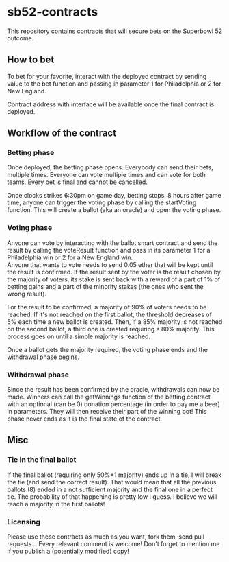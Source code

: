 # sb52-contracts

This repository contains contracts that will secure bets on the Superbowl 52 outcome.

## How to bet

To bet for your favorite, interact with the deployed contract by sending value to the bet function
and passing in parameter 1 for Philadelphia or 2 for New England. <br>

Contract address with interface will be available once the final contract is deployed. <br>

## Workflow of the contract

### Betting phase

Once deployed, the betting phase opens. Everybody can send their bets, multiple times. Everyone can vote multiple times and can vote for both teams. Every bet is final and cannot be cancelled.

Once clocks strikes 6:30pm on game day, betting stops. 8 hours after game time, anyone can trigger the voting phase by calling the startVoting function. This will create a ballot (aka an oracle) and open the voting phase.

### Voting phase

Anyone can vote by interacting with the ballot smart contract and send the result by calling the voteResult function and pass in its parameter 1 for a Philadelphia win or 2 for a New England win. <br> Anyone that wants to vote needs to send 0.05 ether that will be kept until the result is confirmed. If the result sent by the voter is the result chosen by the majority of voters, its stake is sent back with a reward of a part of 1% of betting gains and a part of the minority stakes (the ones who sent the wrong result). <br>

For the result to be confirmed, a majority of 90% of voters needs to be reached. If it's not reached on the first ballot, the threshold decreases of 5% each time a new ballot is created. Then, if a 85% majority is not reached on the second ballot, a third one is created requiring a 80% majority. This process goes on until a simple majority is reached. <br>

Once a ballot gets the majority required, the voting phase ends and the withdrawal phase begins.

### Withdrawal phase

Since the result has been confirmed by the oracle, withdrawals can now be made. Winners can call the getWinnings function of the betting contract with an optional (can be 0) donation percentage (in order to pay me a beer) in parameters. They will then receive their part of the winning pot! This phase never ends as it is the final state of the contract.

## Misc

### Tie in the final ballot

If the final ballot (requiring only 50%+1 majority) ends up in a tie, I will break the tie (and send the correct result). That would mean that all the previous ballots (8) ended in a not sufficient majority and the final one in a perfect tie. The probability of that happening is pretty low I guess. I believe we will reach a majority in the first ballots!

### Licensing

Please use these contracts as much as you want, fork them, send pull requests... Every relevant comment is welcome! Don't forget to mention me if you publish a (potentially modified) copy!
